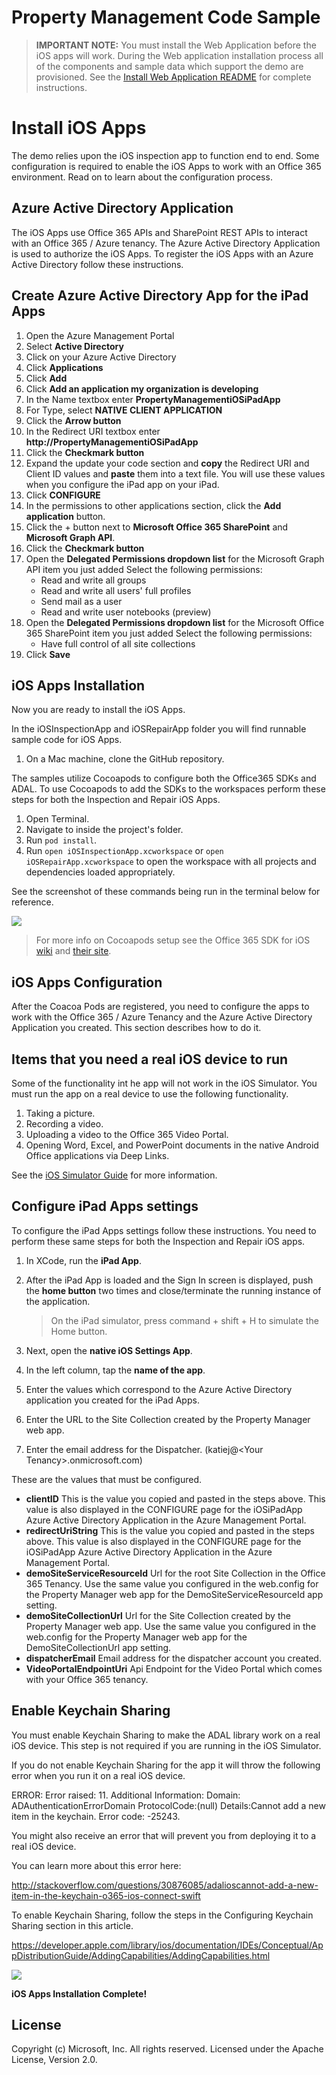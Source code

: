 # Property Management Code Sample

> **IMPORTANT NOTE:** You must install the Web Application before the iOS apps will work.  During the Web application installation process all of the components and sample data which support the demo are provisioned.  See the [Install Web Application README](https://github.com/OfficeDev/Property-Inspection-Code-Sample/blob/master/PropertyManagerMyApp/README.md) for complete instructions.

Install iOS Apps
================

The demo relies upon the iOS inspection app to function end to end.  Some configuration is required to enable the iOS Apps to work with an Office 365 environment.  Read on to learn about the configuration process.

Azure Active Directory Application
----------------------------------

The iOS Apps use Office 365 APIs and SharePoint REST APIs to interact with an Office 365 / Azure tenancy.  The Azure Active Directory Application is used to authorize the iOS Apps.  To register the iOS Apps with an Azure Active Directory follow these instructions.

Create Azure Active Directory App for the iPad Apps
---------------------------------------------------

1. Open the Azure Management Portal
2. Select **Active Directory**
3. Click on your Azure Active Directory
4. Click **Applications**
5. Click **Add**
6. Click **Add an application my organization is developing**
7. In the Name textbox enter **PropertyManagementiOSiPadApp**
8. For Type, select **NATIVE CLIENT APPLICATION**
9. Click the **Arrow button**
10. In the Redirect URI textbox enter **http://PropertyManagementiOSiPadApp**
11. Click the **Checkmark button**
12. Expand the update your code section and **copy** the Redirect URI and Client ID values and **paste** them into a text file.  You will use these values when you configure the iPad app on your iPad.
13. Click **CONFIGURE**
14.	In the permissions to other applications section, click the **Add application** button.
15.	Click the + button next to **Microsoft Office 365 SharePoint** and **Microsoft Graph API**.
16.	Click the **Checkmark button**
17.	Open the **Delegated Permissions dropdown list** for the Microsoft Graph API item you just added
    Select the following permissions:
	- Read and write all groups
	- Read and write all users' full profiles
	- Send mail as a user
	- Read and write user notebooks (preview)
18.	Open the **Delegated Permissions dropdown list** for the Microsoft Office 365 SharePoint item you just added
    Select the following permissions:
    - Have full control of all site collections
19. Click **Save**

iOS Apps Installation
---------------------

Now you are ready to install the iOS Apps.  

In the iOSInspectionApp and iOSRepairApp folder you will find runnable sample code for iOS Apps.

1. On a Mac machine, clone the GitHub repository.  

The samples utilize Cocoapods to configure both the Office365 SDKs and ADAL.  To use Cocoapods to add the SDKs to the workspaces perform these steps for both the Inspection and Repair iOS Apps.

1. Open Terminal.
2. Navigate to inside the project's folder.
3. Run `pod install`.
4. Run `open iOSInspectionApp.xcworkspace` or `open iOSRepairApp.xcworkspace` to open the workspace with all projects and dependencies loaded appropriately.

See the screenshot of these commands being run in the terminal below for reference.

![](https://raw.githubusercontent.com/OfficeDev/Property-Inspection-Code-Sample/master/Documents/pod%20install.png)

> For more info on Cocoapods setup see the Office 365 SDK for iOS [wiki](https://github.com/OfficeDev/Office-365-SDK-for-iOS/wiki/Cocoapods-Setup) and [their site](http://cocoapods.org).

iOS Apps Configuration
----------------------

After the Coacoa Pods are registered, you need to configure the apps to work with the Office 365 / Azure Tenancy and the Azure Active Directory Application you created.  This section describes how to do it.

Items that you need a real iOS device to run
------------------------------------------------

Some of the functionality int he app will not work in the iOS Simulator.  You must run the app on a real device to use the following functionality.

1. Taking a picture.
2. Recording a video.
2. Uploading a video to the Office 365 Video Portal.
2. Opening Word, Excel, and PowerPoint documents in the native Android Office applications via Deep Links. 

See the [iOS Simulator Guide](https://developer.apple.com/library/ios/documentation/IDEs/Conceptual/iOS_Simulator_Guide/iOS_Simulator_Guide.pdf) for more information.

Configure iPad Apps settings
----------------------------

To configure the iPad Apps settings follow these instructions.  You need to perform these same steps for both the Inspection and Repair iOS apps.

1. In XCode, run the **iPad App**.
2. After the iPad App is loaded and the Sign In screen is displayed, push the **home button** two times and close/terminate the running instance of the application.

	> On the iPad simulator, press command + shift + H to simulate the Home button.

3. Next, open the **native iOS Settings App**.
4. In the left column, tap the **name of the app**.
5. Enter the values which correspond to the Azure Active Directory application you created for the iPad Apps.
6. Enter the URL to the Site Collection created by the Property Manager web app.
7. Enter the email address for the Dispatcher. (katiej&#64;&lt;Your Tenancy&gt;.onmicrosoft.com)

These are the values that must be configured.

- **clientID** This is the value you copied and pasted in the steps above.  This value is also displayed in the CONFIGURE page for the iOSiPadApp Azure Active Directory Application in the Azure Management Portal.
- **redirectUriString** This is the value you copied and pasted in the steps above.  This value is also displayed in the CONFIGURE page for the iOSiPadApp Azure Active Directory Application in the Azure Management Portal.
- **demoSiteServiceResourceId** Url for the root Site Collection in the Office 365 Tenancy. Use the same value you configured in the web.config for the Property Manager web app for the DemoSiteServiceResourceId app setting.
- **demoSiteCollectionUrl** Url for the Site Collection created by the Property Manager web app.  Use the same value you configured in the web.config for the Property Manager web app for the DemoSiteCollectionUrl app setting.
- **dispatcherEmail** Email address for the dispatcher account you created.
- **VideoPortalEndpointUri** Api Endpoint for the Video Portal which comes with your Office 365 tenancy.

Enable Keychain Sharing
-----------------------

You must enable Keychain Sharing to make the ADAL library work on a real iOS device.  This step is not required if you are running in the iOS Simulator.

If you do not enable Keychain Sharing for the app it will throw the following error when you run it on a real iOS device.

ERROR: Error raised: 11. Additional Information: Domain: ADAuthenticationErrorDomain ProtocolCode:(null) Details:Cannot add a new item in the keychain. Error code: -25243.

You might also receive an error that will prevent you from deploying it to a real iOS device.

You can learn more about this error here:

http://stackoverflow.com/questions/30876085/adalioscannot-add-a-new-item-in-the-keychain-o365-ios-connect-swift

To enable Keychain Sharing, follow the steps in the Configuring Keychain Sharing section in this article.

https://developer.apple.com/library/ios/documentation/IDEs/Conceptual/AppDistributionGuide/AddingCapabilities/AddingCapabilities.html

![](https://raw.githubusercontent.com/OfficeDev/Property-Inspection-Code-Sample/master/Documents/Enable%20Keychain%20Sharing.png)

**iOS Apps Installation Complete!**

## License
Copyright (c) Microsoft, Inc. All rights reserved. Licensed under the Apache License, Version 2.0.

